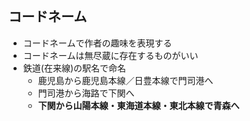 ##  コードネーム

* コードネームで作者の趣味を表現する
* コードネームは無尽蔵に存在するものがいい
* 鉄道(在来線)の駅名で命名
  * 鹿児島から鹿児島本線／日豊本線で門司港へ
  * 門司港から海路で下関へ
  * **下関から山陽本線・東海道本線・東北本線で青森へ**
 